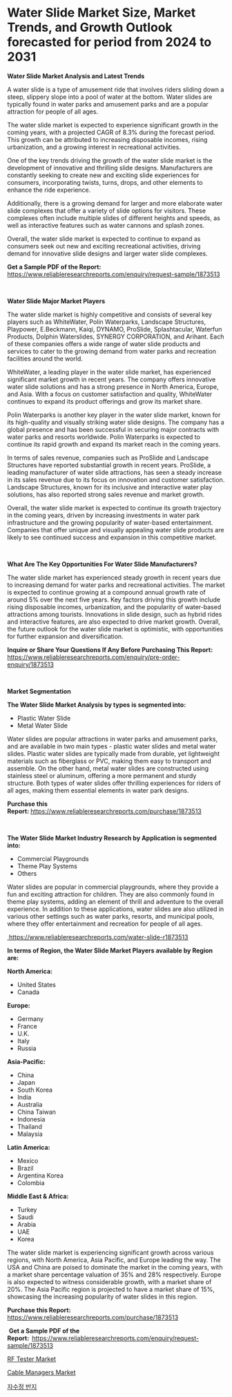 <p><h1>Water Slide Market Size, Market Trends, and Growth Outlook forecasted for period from 2024 to 2031</h1></p><p><strong>Water Slide Market Analysis and Latest Trends</strong></p>
<p><p>A water slide is a type of amusement ride that involves riders sliding down a steep, slippery slope into a pool of water at the bottom. Water slides are typically found in water parks and amusement parks and are a popular attraction for people of all ages.</p><p>The water slide market is expected to experience significant growth in the coming years, with a projected CAGR of 8.3% during the forecast period. This growth can be attributed to increasing disposable incomes, rising urbanization, and a growing interest in recreational activities.</p><p>One of the key trends driving the growth of the water slide market is the development of innovative and thrilling slide designs. Manufacturers are constantly seeking to create new and exciting slide experiences for consumers, incorporating twists, turns, drops, and other elements to enhance the ride experience.</p><p>Additionally, there is a growing demand for larger and more elaborate water slide complexes that offer a variety of slide options for visitors. These complexes often include multiple slides of different heights and speeds, as well as interactive features such as water cannons and splash zones.</p><p>Overall, the water slide market is expected to continue to expand as consumers seek out new and exciting recreational activities, driving demand for innovative slide designs and larger water slide complexes.</p></p>
<p><strong>Get a Sample PDF of the Report:&nbsp;</strong> <a href="https://www.reliableresearchreports.com/enquiry/request-sample/1873513">https://www.reliableresearchreports.com/enquiry/request-sample/1873513</a></p>
<p>&nbsp;</p>
<p><strong>Water Slide Major Market Players</strong></p>
<p><p>The water slide market is highly competitive and consists of several key players such as WhiteWater, Polin Waterparks, Landscape Structures, Playpower, E.Beckmann, Kaiqi, DYNAMO, ProSlide, Splashtacular, Waterfun Products, Dolphin Waterslides, SYNERGY CORPORATION, and Arihant. Each of these companies offers a wide range of water slide products and services to cater to the growing demand from water parks and recreation facilities around the world.</p><p>WhiteWater, a leading player in the water slide market, has experienced significant market growth in recent years. The company offers innovative water slide solutions and has a strong presence in North America, Europe, and Asia. With a focus on customer satisfaction and quality, WhiteWater continues to expand its product offerings and grow its market share.</p><p>Polin Waterparks is another key player in the water slide market, known for its high-quality and visually striking water slide designs. The company has a global presence and has been successful in securing major contracts with water parks and resorts worldwide. Polin Waterparks is expected to continue its rapid growth and expand its market reach in the coming years.</p><p>In terms of sales revenue, companies such as ProSlide and Landscape Structures have reported substantial growth in recent years. ProSlide, a leading manufacturer of water slide attractions, has seen a steady increase in its sales revenue due to its focus on innovation and customer satisfaction. Landscape Structures, known for its inclusive and interactive water play solutions, has also reported strong sales revenue and market growth.</p><p>Overall, the water slide market is expected to continue its growth trajectory in the coming years, driven by increasing investments in water park infrastructure and the growing popularity of water-based entertainment. Companies that offer unique and visually appealing water slide products are likely to see continued success and expansion in this competitive market.</p></p>
<p>&nbsp;</p>
<p><strong>What Are The Key Opportunities For Water Slide Manufacturers?</strong></p>
<p><p>The water slide market has experienced steady growth in recent years due to increasing demand for water parks and recreational activities. The market is expected to continue growing at a compound annual growth rate of around 5% over the next five years. Key factors driving this growth include rising disposable incomes, urbanization, and the popularity of water-based attractions among tourists. Innovations in slide design, such as hybrid rides and interactive features, are also expected to drive market growth. Overall, the future outlook for the water slide market is optimistic, with opportunities for further expansion and diversification.</p></p>
<p><strong>Inquire or Share Your Questions If Any Before Purchasing This Report:</strong> <a href="https://www.reliableresearchreports.com/enquiry/pre-order-enquiry/1873513">https://www.reliableresearchreports.com/enquiry/pre-order-enquiry/1873513</a></p>
<p>&nbsp;</p>
<p><strong>Market Segmentation</strong></p>
<p><strong>The Water Slide Market Analysis by types is segmented into:</strong></p>
<p><ul><li>Plastic Water Slide</li><li>Metal Water Slide</li></ul></p>
<p><p>Water slides are popular attractions in water parks and amusement parks, and are available in two main types - plastic water slides and metal water slides. Plastic water slides are typically made from durable, yet lightweight materials such as fiberglass or PVC, making them easy to transport and assemble. On the other hand, metal water slides are constructed using stainless steel or aluminum, offering a more permanent and sturdy structure. Both types of water slides offer thrilling experiences for riders of all ages, making them essential elements in water park designs.</p></p>
<p><strong>Purchase this Report:&nbsp;</strong><a href="https://www.reliableresearchreports.com/purchase/1873513">https://www.reliableresearchreports.com/purchase/1873513</a></p>
<p>&nbsp;</p>
<p><strong>The Water Slide Market Industry Research by Application is segmented into:</strong></p>
<p><ul><li>Commercial Playgrounds</li><li>Theme Play Systems</li><li>Others</li></ul></p>
<p><p>Water slides are popular in commercial playgrounds, where they provide a fun and exciting attraction for children. They are also commonly found in theme play systems, adding an element of thrill and adventure to the overall experience. In addition to these applications, water slides are also utilized in various other settings such as water parks, resorts, and municipal pools, where they offer entertainment and recreation for people of all ages.</p></p>
<p><a href="https://www.reliableresearchreports.com/water-slide-r1873513">&nbsp;https://www.reliableresearchreports.com/water-slide-r1873513</a></p>
<p><strong>In terms of Region, the Water Slide Market Players available by Region are:</strong></p>
<p>
    <p> <strong> North America: </strong>
        <ul>
            <li>United States</li>
            <li>Canada</li>
        </ul>
        </p> 
    <p> <strong> Europe: </strong>
        <ul>
            <li>Germany</li>
            <li>France</li>
            <li>U.K.</li>
            <li>Italy</li>
            <li>Russia</li>
        </ul>
        </p> 
    <p> <strong> Asia-Pacific: </strong>
        <ul>
            <li>China</li>
            <li>Japan</li>
            <li>South Korea</li>
            <li>India</li>
            <li>Australia</li>
            <li>China Taiwan</li>
            <li>Indonesia</li>
            <li>Thailand</li>
            <li>Malaysia</li>
        </ul>
        </p> 
    <p> <strong> Latin America: </strong>
        <ul>
            <li>Mexico</li>
            <li>Brazil</li>
            <li>Argentina Korea</li>
            <li>Colombia</li>
        </ul>
        </p> 
    <p> <strong> Middle East & Africa: </strong>
        <ul>
            <li>Turkey</li>
            <li>Saudi</li>
            <li>Arabia</li>
            <li>UAE</li>
            <li>Korea</li>
        </ul>
    </p>
    </p>
<p><p>The water slide market is experiencing significant growth across various regions, with North America, Asia Pacific, and Europe leading the way. The USA and China are poised to dominate the market in the coming years, with a market share percentage valuation of 35% and 28% respectively. Europe is also expected to witness considerable growth, with a market share of 20%. The Asia Pacific region is projected to have a market share of 15%, showcasing the increasing popularity of water slides in this region.</p></p>
<p><strong>Purchase this Report: </strong><a href="https://www.reliableresearchreports.com/purchase/1873513">https://www.reliableresearchreports.com/purchase/1873513</a></p>
<p>&nbsp;<strong>Get a Sample PDF of the Report:&nbsp;&nbsp;</strong><a href="https://www.reliableresearchreports.com/enquiry/request-sample/1873513">https://www.reliableresearchreports.com/enquiry/request-sample/1873513</a></p>
<p><strong></strong></p>
<p><p><a href="https://github.com/redneck06/Market-Research-Report-List-2/blob/main/rf-tester-market.md">RF Tester Market</a></p><p><a href="https://github.com/nicoletavirag/Market-Research-Report-List-2/blob/main/cable-managers-market.md">Cable Managers Market</a></p><p><a href="https://github.com/LanceOlsotn8978/Market-Research-Report-List-1/blob/main/891028620602.md">자수정 반지</a></p></p>